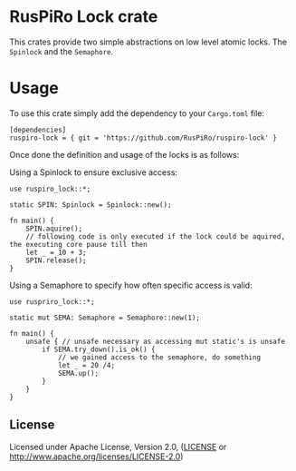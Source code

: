 # RusPiRo Lock crate

This crates provide two simple abstractions on low level atomic locks. The ``Spinlock`` and the ``Semaphore``.

# Usage

To use this crate simply add the dependency to your ``Cargo.toml`` file:
```
[dependencies]
ruspiro-lock = { git = 'https://github.com/RusPiRo/ruspiro-lock' }
```

Once done the definition and usage of the locks is as follows:

Using a Spinlock to ensure exclusive access:
```
use ruspiro_lock::*;

static SPIN: Spinlock = Spinlock::new();

fn main() {
    SPIN.aquire();
    // following code is only executed if the lock could be aquired, the executing core pause till then
    let _ = 10 + 3;
    SPIN.release();
}
```

Using a Semaphore to specify how often specific access is valid:
```
use ruspriro_lock::*;

static mut SEMA: Semaphore = Semaphore::new(1);

fn main() {
    unsafe { // unsafe necessary as accessing mut static's is unsafe
        if SEMA.try_down().is_ok() {
            // we gained access to the semaphore, do something
            let _ = 20 /4;
            SEMA.up();
        }
    }
}
```

## License
Licensed under Apache License, Version 2.0, ([LICENSE](LICENSE) or http://www.apache.org/licenses/LICENSE-2.0)